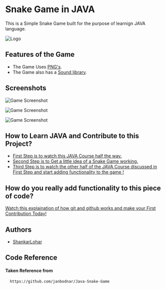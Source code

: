 
# Snake Game in JAVA

This is a Simple Snake Game built for the purpose of learnign JAVA language.

![Logo](https://iconarchive.com/download/i24292/martin-berube/animal/snake.ico)


## Features of the Game

- The Game Uses [PNG's](https://rembound.com/files/creating-a-snake-game-tutorial-with-html5/snake-graphics.png).
- The Game also has a [Sound library](https://themushroomkingdom.net/media/smb/wav).

## Screenshots

![Game Screenshot](Game/Version-0.51.png)

![Game Screenshot](Game/Version-0.52.png)

![Game Screenshot](Game/Version-0.53.png)


## How to Learn JAVA and Contribute to this Project?

 - [First Step is to watch this JAVA Course half the way.](https://www.youtube.com/watch?v=xk4_1vDrzzo&t=19602s&ab_channel=BroCode)
 - [Second Step is to Get a little idea of a Snake Game working.](https://www.youtube.com/watch?v=bI6e6qjJ8JQ&t=2338s&ab_channel=BroCode)
 - [Third Step is to watch the other half of the JAVA Course discussed in First Step and start adding functionality to the game !](https://bulldogjob.com/news/449-how-to-write-a-good-readme-for-your-github-project)

  
## How do you really add functionality to this piece of code?

[Watch this explaination of how git and github works and make your First Contribution Today!](https://www.youtube.com/watch?v=apGV9Kg7ics&t=2432s&ab_channel=KunalKushwaha)

  
## Authors

- [ShankarLohar](https://www.github.com/ShankarLohar)

  
## Code Reference

#### Taken Reference from

```http
  https://github.com/janbodnar/Java-Snake-Game
```